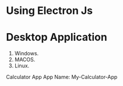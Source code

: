 # Using Electron Js

<h1>Desktop Application</h1>

1. Windows.
2. MACOS.
3. Linux.

Calculator App
App Name: My-Calculator-App
